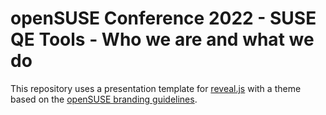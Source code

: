 # openSUSE Conference 2022 - SUSE QE Tools - Who we are and what we do

This repository uses a presentation template for
[reveal.js](https://github.com/hakimel/reveal.js) with a theme based
on the
[openSUSE branding guidelines](http://opensuse.github.io/branding-guidelines/).
